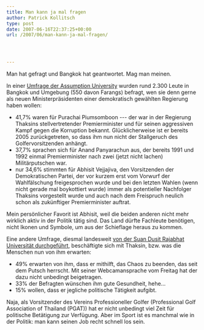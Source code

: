 ```yaml
---
title: Man kann ja mal fragen
author: Patrick Kollitsch
type: post
date: 2007-06-16T22:37:25+00:00
url: /2007/06/man-kann-ja-mal-fragen/




---
```

Man hat gefragt und Bangkok hat geantwortet. Mag man meinen. 

In einer [Umfrage der Assumption University][1] wurden rund 2.300 Leute in Bangkok und Umgebung (550 davon Farangs) befragt, wen sie denn gerne als neuen Ministerpräsidenten einer demokratisch gewählten Regierung haben wollen:

  * 41,7% waren für Purachai Piumsomboon --- der war in der Regierung Thaksins stellvertretender Premierminister und für seinen aggressiven Kampf gegen die Korruption bekannt. Glücklicherweise ist er bereits 2005 zurückgetreten, so dass ihm nun nicht der Stallgeruch des Golfervorsitzenden anhängt. 
  * 37,7% sprachen sich für Anand Panyarachun aus, der bereits 1991 und 1992 einmal Premierminister nach zwei (jetzt nicht lachen) Militärputschen war. 
  * nur 34,6% stimmten für Abhisit Vejjajiva, den Vorsitzenden der Demokratischen Partei, der vor kurzem erst vom Vorwurf der Wahlfälschung freigesprochen wurde und bei den letzten Wahlen (wenn nicht gerade mal boykottiert wurde) immer als potentieller Nachfolger Thaksins vorgestellt wurde und auch nach dem Freispruch neulich schon als zukünftiger Premierminister auftrat. 

Mein persönlicher Favorit ist Abhisit, weil die beiden anderen nicht mehr wirklich aktiv in der Politik tätig sind. Das Land dürfte Fachleute benötigen, nicht Ikonen und Symbole, um aus der Schieflage heraus zu kommen.

Eine andere Umfrage, diesmal landesweit [von der Suan Dusit Rajabhat Universität durchgeführt][2], beschäftigte sich mit Thaksin, bzw. was die Menschen nun von ihm erwarten:

  * 49% erwarten von ihm, dass er mithilft, das Chaos zu beenden, das seit dem Putsch herrscht. Mit seiner Webcamansprache vom Freitag hat der dazu nicht unbedingt beigetragen.
  * 33% der Befragten wünschen ihm gute Gesundheit, hehe...
  * 15% wollen, dass er jegliche politische Tätigkeit aufgibt.

Naja, als Vorsitzender des Vereins Professioneller Golfer (Professional Golf Association of Thailand (<span class="caps">PGAT</span>)) hat er nicht unbedingt viel Zeit für politische Betätigung zur Verfügung. Aber im Sport ist es manchmal wie in der Politik: man kann seinen Job recht schnell los sein.

 [1]: http://www.bangkokpost.com/breaking_news/breakingnews.php?id=119504
 [2]: http://www.bangkokpost.com/breaking_news/breakingnews.php?id=119506

